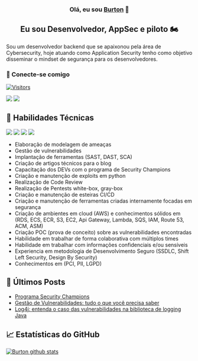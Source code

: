 <h3 align="center">
Olá, eu sou <a href="https://www.yushi.dev/" target="_blank" rel="noreferrer">Burton</a> 👋
</h3>

<h2 align="center">
Eu sou Desenvolvedor, AppSec e piloto 🏍️
</h2> 

Sou um desenvolvedor backend que se apaixonou pela área de Cybersecurity, hoje atuando como Application Security tenho como objetivo disseminar o mindset de segurança para os desenvolvedores.

### 🤝 Conecte-se comigo

[![Visitors](https://visitor-badge.glitch.me/badge?page_id=srburton.srburton)](https://www.linkedin.com/in/renatoburton/)

[![](https://img.shields.io/badge/Linkedin-informational?style=flat&logo=linkedin&color=blue)](https://www.linkedin.com/in/renatoburton/)
[![](https://img.shields.io/badge/Stackoverflow-white?style=flat&logo=stackoverflow&color=white)](https://stackoverflow.com/users/9881950/srburton)

## 💼 Habilidades Técnicas

![](https://img.shields.io/badge/Code-Python-informational?style=flat&logo=Python&color=lime)
![](https://img.shields.io/badge/Code-Csharp-informational?style=flat&logo=Csharp&color=green)
![](https://img.shields.io/badge/Code-Dart-informational?style=flat&logo=Dart&color=blue)
![](https://img.shields.io/badge/Cloud-Aws-informational?style=flat&logo=Amazon&color=yellow)

- Elaboração de modelagem de ameaças
- Gestão de vulnerabilidades
- Implantação de ferramentas (SAST, DAST, SCA)
- Criação de artigos técnicos para o blog
- Capacitação dos DEVs com o programa de Security Champions 
- Criação e manutenção de exploits em python
- Realização de Code Review
- Realização de Pentests white-box, gray-box
- Criação e manutenção de esteiras CI/CD
- Criação e manutenção de ferramentas criadas internamente focadas em segurança
- Criação de ambientes em cloud (AWS) e conhecimentos sólidos em (RDS, ECS, ECR, S3, EC2, Api Gateway, Lambda, SQS, IAM, Route 53, ACM, ASM)
- Criação POC (prova de conceito) sobre as vulnerabilidades encontradas
- Habilidade em trabalhar de forma colaborativa com múltiplos times
- Habilidade em trabalhar com informações confidenciais e/ou sensíveis
- Experiencia em metodologia de Desenvolvimento Seguro (SSDLC, Shift Left Security, Design By Security)
- Conhecimentos em (PCI, PII, LGPD)

## 📝 Últimos Posts

- [Programa Security Champions](https://www.zup.com.br/blog/programa-security-champions)
- [Gestão de Vulnerabilidades: tudo o que você precisa saber](https://www.zup.com.br/blog/gestao-de-vulnerabilidades)
- [Log4j: entenda o caso das vulnerabilidades na biblioteca de logging Java](https://www.zup.com.br/blog/log4j-vulnerabilidade)

## 📈 Estatísticas do GitHub 

[![Burton github stats](https://github-readme-stats.vercel.app/api?username=srburton)](https://github.com/srburton)
